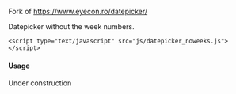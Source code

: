 Fork of https://www.eyecon.ro/datepicker/ 

Datepicker without the week numbers.

    <script type="text/javascript" src="js/datepicker_noweeks.js"></script>


<h4>Usage</h4>
    Under construction
    
